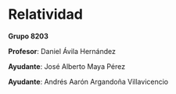 # Relatividad

**Grupo 8203**

**Profesor**: Daniel Ávila Hernández

**Ayudante**: José Alberto Maya Pérez

**Ayudante**: Andrés Aarón Argandoña Villavicencio